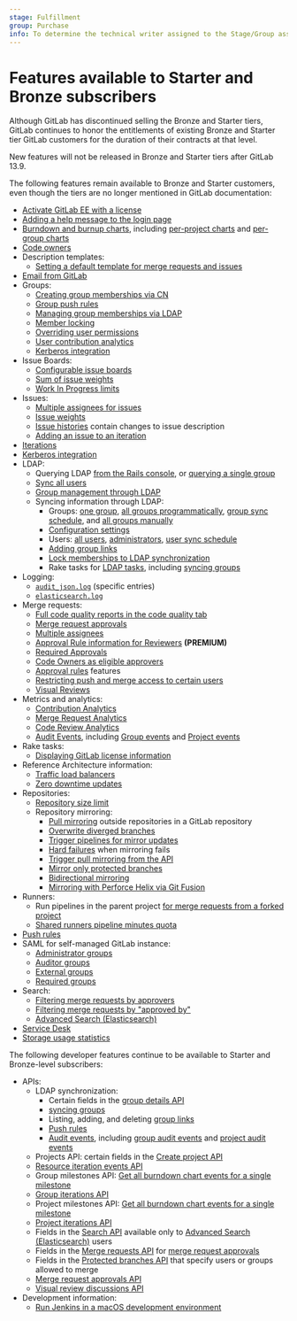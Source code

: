 ```yaml
---
stage: Fulfillment
group: Purchase
info: To determine the technical writer assigned to the Stage/Group associated with this page, see https://about.gitlab.com/handbook/engineering/ux/technical-writing/#assignments
---
```


# Features available to Starter and Bronze subscribers

Although GitLab has discontinued selling the Bronze and Starter tiers, GitLab
continues to honor the entitlements of existing Bronze and Starter tier GitLab
customers for the duration of their contracts at that level.

New features will not be released in Bronze and Starter tiers after GitLab 13.9.

The following features remain available to Bronze and Starter customers, even though
the tiers are no longer mentioned in GitLab documentation:

- [Activate GitLab EE with a license](../user/admin_area/license.md)
- [Adding a help message to the login page](../user/admin_area/settings/help_page.md#adding-a-help-message-to-the-login-page)
- [Burndown and burnup charts](../user/project/milestones/burndown_and_burnup_charts.md),
  including [per-project charts](../user/project/milestones/index.md#project-burndown-charts) and
  [per-group charts](../user/project/milestones/index.md#group-burndown-charts)
- [Code owners](../user/project/code_owners.md)
- Description templates:
  - [Setting a default template for merge requests and issues](../user/project/description_templates.md#set-a-default-template-for-merge-requests-and-issues)
- [Email from GitLab](../tools/email.md)
- Groups:
  - [Creating group memberships via CN](../user/group/index.md#create-group-links-via-cn)
  - [Group push rules](../user/group/index.md#group-push-rules)
  - [Managing group memberships via LDAP](../user/group/index.md#manage-group-memberships-via-ldap)
  - [Member locking](../user/group/index.md#prevent-members-from-being-added-to-a-group)
  - [Overriding user permissions](../user/group/index.md#override-user-permissions)
  - [User contribution analytics](../user/group/contribution_analytics/index.md)
  - [Kerberos integration](../integration/kerberos.md)
- Issue Boards:
  - [Configurable issue boards](../user/project/issue_board.md#configurable-issue-boards)
  - [Sum of issue weights](../user/project/issue_board.md#sum-of-issue-weights)
  - [Work In Progress limits](../user/project/issue_board.md#work-in-progress-limits)
- Issues:
  - [Multiple assignees for issues](../user/project/issues/multiple_assignees_for_issues.md)
  - [Issue weights](../user/project/issues/issue_weight.md)
  - [Issue histories](../user/project/issues/issue_data_and_actions.md#issue-history) contain changes to issue description
  - [Adding an issue to an iteration](../user/project/issues/managing_issues.md#add-an-issue-to-an-iteration)
- [Iterations](../user/group/iterations/index.md)
- [Kerberos integration](../integration/kerberos.md)
- LDAP:
  - Querying LDAP [from the Rails console](../administration/auth/ldap/ldap-troubleshooting.md#query-ldap), or
    [querying a single group](../administration/auth/ldap/ldap-troubleshooting.md#query-a-group-in-ldap)
  - [Sync all users](../administration/auth/ldap/ldap-troubleshooting.md#sync-all-users)
  - [Group management through LDAP](../administration/auth/ldap/ldap-troubleshooting.md#group-memberships)
  - Syncing information through LDAP:
    - Groups: [one group](../administration/auth/ldap/ldap-troubleshooting.md#sync-one-group),
      [all groups programmatically](../administration/auth/ldap/index.md#group-sync),
      [group sync schedule](../administration/auth/ldap/index.md#adjusting-ldap-group-sync-schedule), and
      [all groups manually](../administration/auth/ldap/ldap-troubleshooting.md#sync-all-groups)
    - [Configuration settings](../administration/auth/ldap/index.md#ldap-sync-configuration-settings)
    - Users: [all users](../administration/auth/ldap/index.md#user-sync),
      [administrators](../administration/auth/ldap/index.md#administrator-sync),
      [user sync schedule](../administration/auth/ldap/index.md#adjusting-ldap-user-sync-schedule)
    - [Adding group links](../administration/auth/ldap/index.md#adding-group-links)
    - [Lock memberships to LDAP synchronization](../administration/auth/ldap/index.md#global-group-memberships-lock)
    - Rake tasks for [LDAP tasks](../administration/raketasks/ldap.md), including
      [syncing groups](../administration/raketasks/ldap.md#run-a-group-sync)
- Logging:
  - [`audit_json.log`](../administration/logs.md#audit_jsonlog) (specific entries)
  - [`elasticsearch.log`](../administration/logs.md#elasticsearchlog)
- Merge requests:
  - [Full code quality reports in the code quality tab](../user/project/merge_requests/code_quality.md#code-quality-reports)
  - [Merge request approvals](../user/project/merge_requests/approvals/index.md)
  - [Multiple assignees](../user/project/merge_requests/getting_started.md#multiple-assignees)
  - [Approval Rule information for Reviewers](../user/project/merge_requests/getting_started.md#approval-rule-information-for-reviewers) **(PREMIUM)**
  - [Required Approvals](../user/project/merge_requests/approvals/index.md#required-approvals)
  - [Code Owners as eligible approvers](../user/project/merge_requests/approvals/rules.md#code-owners-as-eligible-approvers)
  - [Approval rules](../user/project/merge_requests/approvals/rules.md) features
  - [Restricting push and merge access to certain users](../user/project/protected_branches.md#restricting-push-and-merge-access-to-certain-users)
  - [Visual Reviews](../ci/review_apps/index.md#visual-reviews)
- Metrics and analytics:
  - [Contribution Analytics](../user/group/contribution_analytics/index.md)
  - [Merge Request Analytics](../user/analytics/merge_request_analytics.md)
  - [Code Review Analytics](../user/analytics/code_review_analytics.md)
  - [Audit Events](../administration/audit_events.md), including
    [Group events](../administration/audit_events.md#group-events) and
    [Project events](../administration/audit_events.md#project-events)
- Rake tasks:
  - [Displaying GitLab license information](../administration/raketasks/maintenance.md#show-gitlab-license-information)
- Reference Architecture information:
  - [Traffic load balancers](../administration/reference_architectures/index.md#traffic-load-balancer)
  - [Zero downtime updates](../administration/reference_architectures/index.md#zero-downtime-updates)
- Repositories:
  - [Repository size limit](../user/admin_area/settings/account_and_limit_settings.md#repository-size-limit)
  - Repository mirroring:
    - [Pull mirroring](../user/project/repository/repository_mirroring.md#pulling-from-a-remote-repository) outside repositories in a GitLab repository
    - [Overwrite diverged branches](../user/project/repository/repository_mirroring.md#overwrite-diverged-branches)
    - [Trigger pipelines for mirror updates](../user/project/repository/repository_mirroring.md#trigger-pipelines-for-mirror-updates)
    - [Hard failures](../user/project/repository/repository_mirroring.md#hard-failure) when mirroring fails
    - [Trigger pull mirroring from the API](../user/project/repository/repository_mirroring.md#trigger-an-update-using-the-api)
    - [Mirror only protected branches](../user/project/repository/repository_mirroring.md#mirror-only-protected-branches)
    - [Bidirectional mirroring](../user/project/repository/repository_mirroring.md#bidirectional-mirroring)
    - [Mirroring with Perforce Helix via Git Fusion](../user/project/repository/repository_mirroring.md#mirroring-with-perforce-helix-via-git-fusion)
- Runners:
  - Run pipelines in the parent project [for merge requests from a forked project](../ci/merge_request_pipelines/index.md#run-pipelines-in-the-parent-project-for-merge-requests-from-a-forked-project)
  - [Shared runners pipeline minutes quota](../user/admin_area/settings/continuous_integration.md#shared-runners-pipeline-minutes-quota)
- [Push rules](../push_rules/push_rules.md)
- SAML for self-managed GitLab instance:
  - [Administrator groups](../integration/saml.md#admin-groups)
  - [Auditor groups](../integration/saml.md#auditor-groups)
  - [External groups](../integration/saml.md#external-groups)
  - [Required groups](../integration/saml.md#required-groups)
- Search:
  - [Filtering merge requests by approvers](../user/search/index.md#filtering-merge-requests-by-approvers)
  - [Filtering merge requests by "approved by"](../user/search/index.md#filtering-merge-requests-by-approved-by)
  - [Advanced Search (Elasticsearch)](../user/search/advanced_search.md)
- [Service Desk](../user/project/service_desk.md)
- [Storage usage statistics](../user/usage_quotas.md#storage-usage-statistics)

The following developer features continue to be available to Starter and
Bronze-level subscribers:

- APIs:
  - LDAP synchronization:
    - Certain fields in the [group details API](../api/groups.md#details-of-a-group)
    - [syncing groups](../api/groups.md#sync-group-with-ldap)
    - Listing, adding, and deleting [group links](../api/groups.md#list-ldap-group-links)
    - [Push rules](../api/groups.md#push-rules)
    - [Audit events](../api/audit_events.md), including
      [group audit events](../api/groups.md#group-audit-events) and
      [project audit events](../api/audit_events.md#project-audit-events)
  - Projects API: certain fields in the [Create project API](../api/projects.md)
  - [Resource iteration events API](../api/resource_iteration_events.md)
  - Group milestones API: [Get all burndown chart events for a single milestone](../api/group_milestones.md#get-all-burndown-chart-events-for-a-single-milestone)
  - [Group iterations API](../api/group_iterations.md)
  - Project milestones API: [Get all burndown chart events for a single milestone](../api/milestones.md#get-all-burndown-chart-events-for-a-single-milestone)
  - [Project iterations API](../api/iterations.md)
  - Fields in the [Search API](../api/search.md) available only to [Advanced Search (Elasticsearch)](../integration/elasticsearch.md) users
  - Fields in the [Merge requests API](../api/merge_requests.md) for [merge request approvals](../user/project/merge_requests/approvals/index.md)
  - Fields in the [Protected branches API](../api/protected_branches.md) that specify users or groups allowed to merge
  - [Merge request approvals API](../api/merge_request_approvals.md)
  - [Visual review discussions API](../api/visual_review_discussions.md)
- Development information:
  - [Run Jenkins in a macOS development environment](../development/integrations/jenkins.md)
